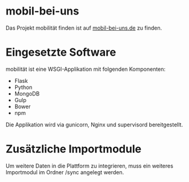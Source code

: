 # mobil-bei-uns

Das Projekt mobilität finden ist auf [mobil-bei-uns.de](https://mobil-bei-uns.de/) zu finden.

# Eingesetzte Software

mobilität ist eine WSGI-Applikation mit folgenden Komponenten:
- Flask
- Python
- MongoDB
- Gulp
- Bower
- npm

Die Applikation wird via gunicorn, Nginx und supervisord bereitgestellt.

# Zusätzliche Importmodule

Um weitere Daten in die Plattform zu integrieren, muss ein weiteres Importmodul im Ordner /sync angelegt werden.